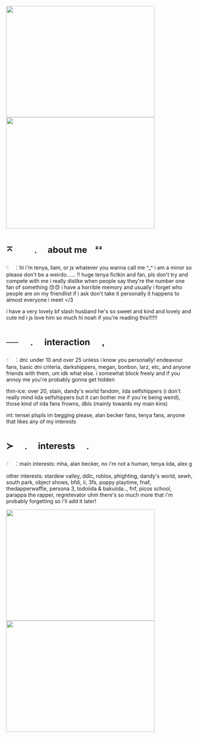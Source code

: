 <img src=https://64.media.tumblr.com/33934a5225ec829dda86a99ce5f9ce5b/93ce3cb722e5249f-a4/s1280x1920/9a0582a6c610922f50f2e31de2a2fd946a10af46.pnj width="400" height="300" /><img src=https://64.media.tumblr.com/33934a5225ec829dda86a99ce5f9ce5b/93ce3cb722e5249f-a4/s1280x1920/9a0582a6c610922f50f2e31de2a2fd946a10af46.pnj width="400" height="300" />
# <sub>⌅ ㅤㅤ﹒ㅤabout meㅤᶻᶻ</sub>
𓏲⠀ ：hi i'm tenya, liam, or js whatever you wanna call me ^_^ i am a minor so please don't be a weirdo...... !! huge tenya fictkin and fan, pls don't try and compete with me i really dislike when people say they're the number one fan of something 😓😓 i have a horrible memory and usually i forget who people are on my friendlist if i ask don't take it personally it happens to almost everyone i meet </3

i have a very lovely bf slash husband he's so sweet and kind and lovely and cute nd i js love him so much hi noah if you're reading this!!!!!!

# <sub>──　﹒　interaction　﹐</sub>
𓏲⠀ ：dni: under 10 and over 25 unless i know you personally! endeavour fans, basic dni criteria, darkshippers, megan, bonbon, larz, etc, and anyone friends with them, um idk what else. i somewhat block freely and if you annoy me you're probably gonna get hidden

thin-ice: over 20, stain, dandy's world fandom, iida selfshippers (i don't really mind iida selfshippers but it can bother me if you're being weird), those kind of iida fans frowns, dbls (mainly towards my main kins)

int: tensei plspls im begging please, alan becker fans, tenya fans, anyone that likes any of my interests

# <sub>≻ㅤ﹒ㅤinterestsㅤ﹒ㅤ</sub>
𓏲⠀ ：main interests: mha, alan becker, no i'm not a human, tenya iida, alex g

other interests: stardew valley, ddlc, roblox, phighting, dandy's world, sewh, south park, object shows, bfdi, ii, 3fs, poppy playtime, fnaf, thedapperwaffle, persona 3, todoiida & bakuiida.., fnf, picos school, parappa the rapper, regretevator uhm there's so much more that i'm probably forgetting so i'll add it later!

<img src=https://64.media.tumblr.com/ba8e24dfefa6bd46cc9476fd3598619e/93ce3cb722e5249f-8d/s1280x1920/131535b3c87db1f3ce64e3cbdcf2ba6ab248f265.pnj width="400" height="300" /><img src=https://64.media.tumblr.com/ba8e24dfefa6bd46cc9476fd3598619e/93ce3cb722e5249f-8d/s1280x1920/131535b3c87db1f3ce64e3cbdcf2ba6ab248f265.pnj width="400" height="300" />
